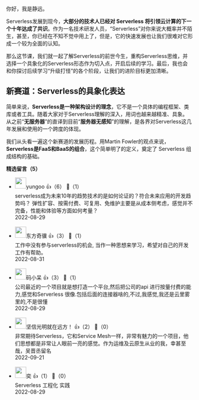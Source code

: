 你好，我是静远。

Serverless发展到现今，**大部分的技术人已经对 Serverless 将引领云计算的下一个十年达成了共识**。作为一名技术研发人员，“Serverless”对你来说大概率并不陌生，甚至，你已经在不知不觉中用上了，但是，它的快速发展也让我们很难对它形成一个较为全面的认知。

那么这节课，我们就一起了解Serverless的前世今生，重构Serverless思维，并选择一个具象化的Serverless形态作为切入点，开启后续的学习。最后，我也会和你探讨后续学习“升级打怪”的各个阶段，让我们的进阶目标更加清晰。

## 新赛道：Serverless的具象化表达

简单来说，**Serverless是一种架构设计的理念**，它不是一个具体的编程框架、类库或者工具。随着大家对于Serverless理解的深入，用词也越来越精准、具象。从之前“**无服务器**”的直译到目前“**服务器无感知**”的理解，是各界对Serverless这几年发展和使用的一个跨度的体现。

我们从头看一遍这个新赛道的发展历程。用Martin Fowler的观点来说，**Serverless是FaaS和BaaS的组合**，这个简单明了的定义，奠定了 Serverless 组成结构的基础。
<div><strong>精选留言（5）</strong></div><ul>
<li><img src="https://static001.geekbang.org/account/avatar/00/10/2f/c5/aaacb98f.jpg" width="30px"><span>yungoo</span> 👍（6） 💬（1）<div>serverless成为未来10年的趋势技术的是如何论证的？符合未来应用的开发趋势吗？
弹性扩容、按需付费、可复用、免维护主要是从成本侧考虑，感觉并不完备，性能和体验等方面如何考量？</div>2022-08-29</li><br/><li><img src="https://static001.geekbang.org/account/avatar/00/14/ac/62/37912d51.jpg" width="30px"><span>东方奇骥</span> 👍（3） 💬（1）<div>工作中没有参与serverless的机会, 当作一种思想来学习，希望对自己的开发工作有帮助。</div>2022-08-31</li><br/><li><img src="https://static001.geekbang.org/account/avatar/00/1f/5e/81/82709d6e.jpg" width="30px"><span>码小呆</span> 👍（3） 💬（1）<div>公司最近的一个项目就是想打造一个平台,然后把公司的api 进行按量付费的能力,感觉和Serverless 很像.包括后面的连接器啥的,不过,我感觉,我还是云里雾里的,不是很懂</div>2022-08-29</li><br/><li><img src="https://static001.geekbang.org/account/avatar/00/21/26/12/b10dfa8b.jpg" width="30px"><span>坚信光明就在远方！</span> 👍（2） 💬（0）<div>非常期待Serverless，它和Service Mesh一样，非常有魅力的一个项目，他们思想都是非常让人眼前一亮的感觉。作为运维及云原生从业的我，幸甚至哉，吴晋丞留名</div>2022-09-21</li><br/><li><img src="https://static001.geekbang.org/account/avatar/00/0f/57/4f/6fb51ff1.jpg" width="30px"><span>奕</span> 👍（1） 💬（0）<div>Serverless 工程化 实践</div>2022-08-29</li><br/>
</ul>